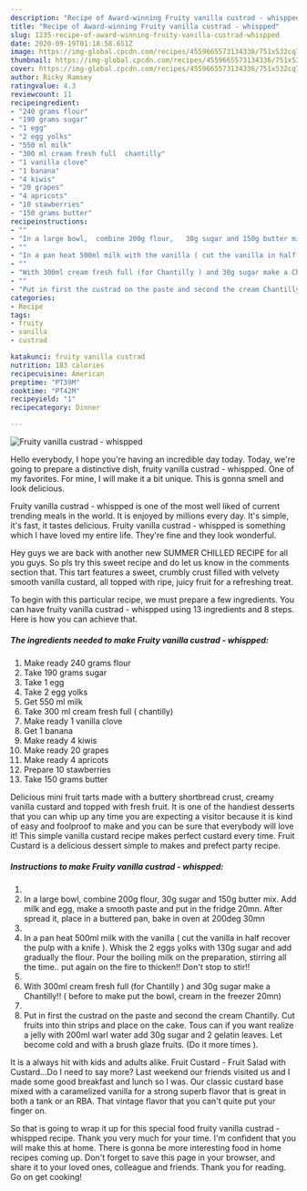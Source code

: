 ```yaml
---
description: "Recipe of Award-winning Fruity vanilla custrad - whispped"
title: "Recipe of Award-winning Fruity vanilla custrad - whispped"
slug: 1235-recipe-of-award-winning-fruity-vanilla-custrad-whispped
date: 2020-09-19T01:18:58.651Z
image: https://img-global.cpcdn.com/recipes/4559665573134336/751x532cq70/fruity-vanilla-custrad-whispped-recipe-main-photo.jpg
thumbnail: https://img-global.cpcdn.com/recipes/4559665573134336/751x532cq70/fruity-vanilla-custrad-whispped-recipe-main-photo.jpg
cover: https://img-global.cpcdn.com/recipes/4559665573134336/751x532cq70/fruity-vanilla-custrad-whispped-recipe-main-photo.jpg
author: Ricky Ramsey
ratingvalue: 4.3
reviewcount: 11
recipeingredient:
- "240 grams flour"
- "190 grams sugar"
- "1 egg"
- "2 egg yolks"
- "550 ml milk"
- "300 ml cream fresh full  chantilly"
- "1 vanilla clove"
- "1 banana"
- "4 kiwis"
- "20 grapes"
- "4 apricots"
- "10 stawberries"
- "150 grams butter"
recipeinstructions:
- ""
- "In a large bowl,  combine 200g flour,   30g sugar and 150g butter mix.  Add milk and egg,  make a smooth paste and put in the fridge 20mn. After spread it,  place in a buttered pan,  bake in oven at 200deg 30mn"
- ""
- "In a pan heat 500ml milk with the vanilla ( cut the vanilla in half recover the pulp with a knife ). Whisk the 2 eggs yolks with 130g sugar and add gradually the flour. Pour the boiling milk on the preparation,  stirring all the time.. put again on the fire to thicken!!  Don&#39;t stop to stir!!"
- ""
- "With 300ml cream fresh full (for Chantilly ) and 30g sugar make a Chantilly!!  ( before to make put the bowl,  cream in the freezer 20mn)"
- ""
- "Put in first the custrad on the paste and second the cream Chantilly.  Cut fruits into thin strips and place on the cake.  Tous can if you want realize a jelly with 200ml warl water add 30g sugar and 2 gelatin leaves.  Let become cold and with a brush glaze fruits.  (Do it more times )."
categories:
- Recipe
tags:
- fruity
- vanilla
- custrad

katakunci: fruity vanilla custrad 
nutrition: 183 calories
recipecuisine: American
preptime: "PT39M"
cooktime: "PT42M"
recipeyield: "1"
recipecategory: Dinner

---
```



![Fruity vanilla custrad - whispped](https://img-global.cpcdn.com/recipes/4559665573134336/751x532cq70/fruity-vanilla-custrad-whispped-recipe-main-photo.jpg)

Hello everybody, I hope you're having an incredible day today. Today, we're going to prepare a distinctive dish, fruity vanilla custrad - whispped. One of my favorites. For mine, I will make it a bit unique. This is gonna smell and look delicious.

Fruity vanilla custrad - whispped is one of the most well liked of current trending meals in the world. It is enjoyed by millions every day. It's simple, it's fast, it tastes delicious. Fruity vanilla custrad - whispped is something which I have loved my entire life. They're fine and they look wonderful.

Hey guys we are back with another new SUMMER CHILLED RECIPE for all you guys. So pls try this sweet recipe and do let us know in the comments section that. This tart features a sweet, crumbly crust filled with velvety smooth vanilla custard, all topped with ripe, juicy fruit for a refreshing treat.


To begin with this particular recipe, we must prepare a few ingredients. You can have fruity vanilla custrad - whispped using 13 ingredients and 8 steps. Here is how you can achieve that.

<!--inarticleads1-->

##### The ingredients needed to make Fruity vanilla custrad - whispped:

1. Make ready 240 grams flour
1. Take 190 grams sugar
1. Take 1 egg
1. Take 2 egg yolks
1. Get 550 ml milk
1. Take 300 ml cream fresh full ( chantilly)
1. Make ready 1 vanilla clove
1. Get 1 banana
1. Make ready 4 kiwis
1. Make ready 20 grapes
1. Make ready 4 apricots
1. Prepare 10 stawberries
1. Take 150 grams butter


Delicious mini fruit tarts made with a buttery shortbread crust, creamy vanilla custard and topped with fresh fruit. It is one of the handiest desserts that you can whip up any time you are expecting a visitor because it is kind of easy and foolproof to make and you can be sure that everybody will love it! This simple vanilla custard recipe makes perfect custard every time. Fruit Custard is a delicious dessert simple to makes and prefect party recipe. 

<!--inarticleads2-->

##### Instructions to make Fruity vanilla custrad - whispped:

1. 
1. In a large bowl,  combine 200g flour,   30g sugar and 150g butter mix.  Add milk and egg,  make a smooth paste and put in the fridge 20mn. After spread it,  place in a buttered pan,  bake in oven at 200deg 30mn
1. 
1. In a pan heat 500ml milk with the vanilla ( cut the vanilla in half recover the pulp with a knife ). Whisk the 2 eggs yolks with 130g sugar and add gradually the flour. Pour the boiling milk on the preparation,  stirring all the time.. put again on the fire to thicken!!  Don&#39;t stop to stir!!
1. 
1. With 300ml cream fresh full (for Chantilly ) and 30g sugar make a Chantilly!!  ( before to make put the bowl,  cream in the freezer 20mn)
1. 
1. Put in first the custrad on the paste and second the cream Chantilly.  Cut fruits into thin strips and place on the cake.  Tous can if you want realize a jelly with 200ml warl water add 30g sugar and 2 gelatin leaves.  Let become cold and with a brush glaze fruits.  (Do it more times ).


It is a always hit with kids and adults alike. Fruit Custard - Fruit Salad with Custard…Do I need to say more? Last weekend our friends visited us and I made some good breakfast and lunch so I was. Our classic custard base mixed with a caramelized vanilla for a strong superb flavor that is great in both a tank or an RBA. That vintage flavor that you can&#39;t quite put your finger on. 

So that is going to wrap it up for this special food fruity vanilla custrad - whispped recipe. Thank you very much for your time. I'm confident that you will make this at home. There is gonna be more interesting food in home recipes coming up. Don't forget to save this page in your browser, and share it to your loved ones, colleague and friends. Thank you for reading. Go on get cooking!
